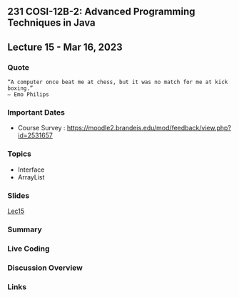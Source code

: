 ## 231 COSI-12B-2: Advanced Programming Techniques in Java

## Lecture 15 - Mar 16, 2023

### Quote

```text
“A computer once beat me at chess, but it was no match for me at kick boxing.”
— Emo Philips
```

### Important Dates

* Course Survey : https://moodle2.brandeis.edu/mod/feedback/view.php?id=2531657

### Topics
* Interface
* ArrayList

### Slides
[Lec15](Lec15.pdf)

### Summary

### Live Coding

### Discussion Overview

### Links
